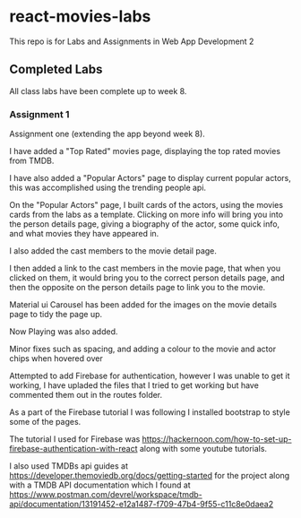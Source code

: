 # react-movies-labs

This repo is for Labs and Assignments in Web App Development 2

## Completed Labs

All class labs have been complete up to week 8.

### Assignment 1

Assignment one (extending the app beyond week 8).

I have added a "Top Rated" movies page, displaying the top rated movies from TMDB.

I have also added a "Popular Actors" page to display current popular actors, this was accomplished using the trending people api.

On the "Popular Actors" page, I built cards of the actors, using the movies cards from the labs as a template. Clicking on more info will bring you into the person details page, giving a biography of the actor, some quick info, and what movies they have appeared in.

I also added the cast members to the movie detail page.

I then added a link to the cast members in the movie page, that when you clicked on them, it would bring you to the correct person details page, and then the opposite on the person details page to link you to the movie.

Material ui Carousel has been added for the images on the movie details page to tidy the page up.

Now Playing was also added.

Minor fixes such as spacing, and adding a colour to the movie and actor chips when hovered over

Attempted to add Firebase for authentication, however I was unable to get it working, I have upladed the files that I tried to get working but have commented them out in the routes folder.

As a part of the Firebase tutorial I was following I installed bootstrap to style some of the pages.

The tutorial I used for Firebase was https://hackernoon.com/how-to-set-up-firebase-authentication-with-react along with some youtube tutorials.

I also used TMDBs api guides at https://developer.themoviedb.org/docs/getting-started for the project along with a TMDB API documentation which I found at https://www.postman.com/devrel/workspace/tmdb-api/documentation/13191452-e12a1487-f709-47b4-9f55-c11c8e0daea2 